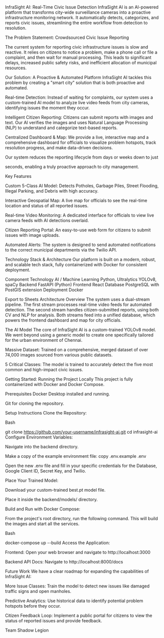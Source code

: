 InfraSight AI: Real-Time Civic Issue Detection
InfraSight AI is an AI-powered platform that transforms city-wide surveillance cameras into a proactive infrastructure monitoring network. It automatically detects, categorizes, and reports civic issues, streamlining the entire workflow from detection to resolution.

The Problem Statement: Crowdsourced Civic Issue Reporting 

The current system for reporting civic infrastructure issues is slow and reactive.  It relies on citizens to notice a problem, make a phone call or file a complaint, and then wait for manual processing. This leads to significant delays, increased public safety risks, and inefficient allocation of municipal resources.

Our Solution: A Proactive & Automated Platform
InfraSight AI tackles this problem by creating a "smart city" solution that is both proactive and automated.


Real-time Detection: Instead of waiting for complaints, our system uses a custom-trained AI model to analyze live video feeds from city cameras, identifying issues the moment they occur. 

Intelligent Citizen Reporting: Citizens can submit reports with images and text. Our AI verifies the images and uses Natural Language Processing (NLP) to understand and categorize text-based reports.


Centralized Dashboard & Map: We provide a live, interactive map and a comprehensive dashboard for officials to visualize problem hotspots, track resolution progress, and make data-driven decisions. 


Our system reduces the reporting lifecycle from days or weeks down to just 

seconds, enabling a truly proactive approach to city management. 

Key Features

Custom 5-Class AI Model: Detects Potholes, Garbage Piles, Street Flooding, Illegal Parking, and Debris with high accuracy. 

Interactive Geospatial Map: A live map for officials to see the real-time location and status of all reported issues.

Real-time Video Monitoring: A dedicated interface for officials to view live camera feeds with AI detections overlaid.

Citizen Reporting Portal: An easy-to-use web form for citizens to submit issues with image uploads.

Automated Alerts: The system is designed to send automated notifications to the correct municipal departments via the Twilio API.

Technology Stack & Architecture
Our platform is built on a modern, robust, and scalable tech stack, fully containerized with Docker for consistent deployment.

Component	Technology
AI / Machine Learning	Python, Ultralytics YOLOv8, spaCy
Backend	FastAPI (Python)
Frontend	React
Database	PostgreSQL with PostGIS extension
Deployment	Docker

Export to Sheets
Architecture Overview
The system uses a dual-stream pipeline. The first stream processes real-time video feeds for automated detection. The second stream handles citizen-submitted reports, using both CV and NLP for analysis. Both streams feed into a unified database, which powers the frontend dashboard and map for city officials.

The AI Model
The core of InfraSight AI is a custom-trained YOLOv8 model. We went beyond using a generic model to create one specifically tailored for the urban environment of Chennai.


Massive Dataset: Trained on a comprehensive, merged dataset of over 74,000 images sourced from various public datasets. 


5 Critical Classes: The model is trained to accurately detect the five most common and high-impact civic issues. 

Getting Started: Running the Project Locally
This project is fully containerized with Docker and Docker Compose.

Prerequisites
Docker Desktop installed and running.

Git for cloning the repository.

Setup Instructions
Clone the Repository:

Bash

git clone https://github.com/your-username/infrasight-ai.git
cd infrasight-ai
Configure Environment Variables:

Navigate into the backend directory.

Make a copy of the example environment file: copy .env.example .env

Open the new .env file and fill in your specific credentials for the Database, Google Client ID, Secret Key, and Twilio.

Place Your Trained Model:

Download your custom-trained best.pt model file.

Place it inside the backend/models/ directory.

Build and Run with Docker Compose:

From the project's root directory, run the following command. This will build the images and start all the services.

Bash

docker-compose up --build
Access the Application:

Frontend: Open your web browser and navigate to http://localhost:3000

Backend API Docs: Navigate to http://localhost:8000/docs

Future Work
We have a clear roadmap for expanding the capabilities of InfraSight AI:

More Issue Classes: Train the model to detect new issues like damaged traffic signs and open manholes.

Predictive Analytics: Use historical data to identify potential problem hotspots before they occur.

Citizen Feedback Loop: Implement a public portal for citizens to view the status of reported issues and provide feedback.

Team
Shadow Legion
